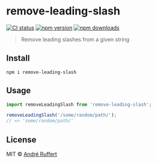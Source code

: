 # remove-leading-slash

[![CI status](https://github.com/andreruffert/remove-leading-slash/workflows/CI/badge.svg)](https://github.com/andreruffert/remove-leading-slash/actions/workflows/ci.yml)
[![npm version](https://img.shields.io/npm/v/remove-leading-slash.svg)](https://www.npmjs.com/package/remove-leading-slash) 
[![npm downloads](https://img.shields.io/npm/dm/remove-leading-slash?logo=npm)](https://www.npmjs.com/package/remove-leading-slash)

> Remove leading slashes from a given string

## Install

```shell
npm i remove-leading-slash
```

## Usage

```js
import removeLeadingSlash from 'remove-leading-slash';

removeLeadingSlash('/some/random/path/');
// => 'some/random/path/'
```

## License

MIT © [André Ruffert](http://andreruffert.com)

